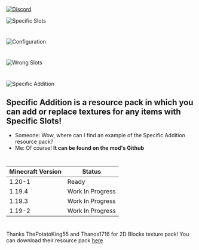 [![Discord](https://cdn.discordapp.com/attachments/622183123681017867/1142042145356779631/discord.png)](https://discord.gg/NZzxdkrV4s)

![Specific Slots](https://cdn.discordapp.com/attachments/622183123681017867/1152214653708013598/Frame_210.png)
#
![Configuration](https://cdn.discordapp.com/attachments/622183123681017867/1151972564260888606/Configuration.png)
#
![Wrong Slots](https://cdn.discordapp.com/attachments/622183123681017867/1151972565452079164/Wrong_Slots.png)
#
![Specific Addition](https://cdn.discordapp.com/attachments/622183123681017867/1151973519773683924/Specific_Addition.png)
## Specific Addition is a resource pack in which you can add or replace textures for any items with Specific Slots!

- Someone: Wow, where can I find an example of the Specific Addition resource pack?
- Me: Of course! **It can be found on the mod's Github**
#
| Minecraft Version | Status |
|----------|----------|
| 1.20-1     | Ready   |
| 1.19.4     | Work In Progress   |
| 1.19.3     | Work In Progress   |
| 1.19-2     | Work In Progress   |
#
Thanks ThePotatoKing55 and Thanos1716 for 2D Blocks texture pack! 
You can download their resource pack [here](https://github.com/Thanos1716/2d-block-item-resourcepack/releases)
 
